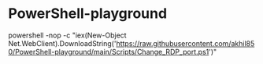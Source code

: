# PowerShell-playground


powershell -nop -c "iex(New-Object Net.WebClient).DownloadString('https://raw.githubusercontent.com/akhil850/PowerShell-playground/main/Scripts/Change_RDP_port.ps1')"
